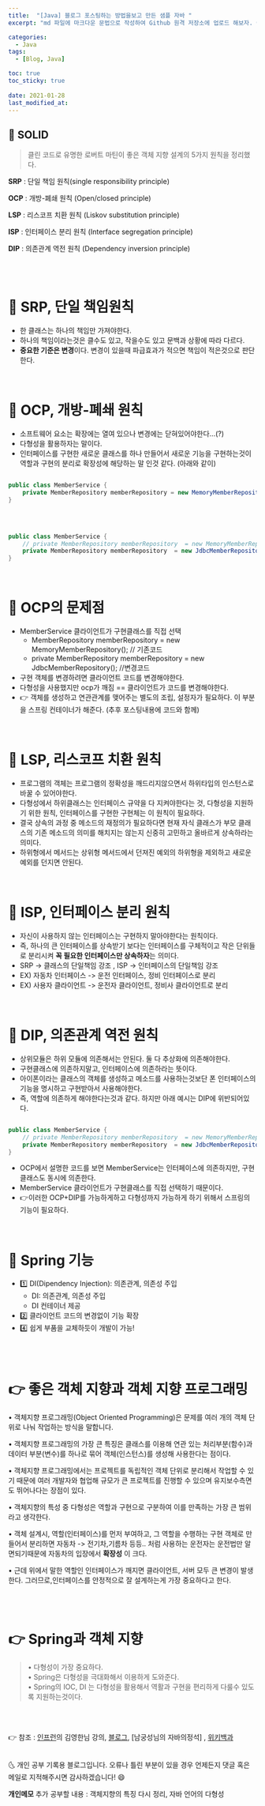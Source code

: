 ```yaml
---
title:  "[Java] 블로그 포스팅하는 방법을보고 만든 샘플 자바 "
excerpt: "md 파일에 마크다운 문법으로 작성하여 Github 원격 저장소에 업로드 해보자. 에디터는 Visual Studio code 사용! 로컬 서버에서 확인도 해보자. "

categories:
  - Java
tags:
  - [Blog, Java]

toc: true
toc_sticky: true
 
date: 2021-01-28
last_modified_at: 
---
```


## 📌 SOLID 

>클린 코드로 유명한 로버트 마틴이 좋은 객체 지향 설계의 5가지 원칙을 정리했다.


**SRP** : 단일 책임 원칙(single responsibility principle)

**OCP** : 개방-폐쇄 원칙 (Open/closed principle)

**LSP** : 리스코프 치환 원칙 (Liskov substitution principle)

**ISP** : 인터페이스 분리 원칙 (Interface segregation principle)

**DIP** : 의존관계 역전 원칙 (Dependency inversion principle)

<br>
<br>

# 🚀 SRP, 단일 책임원칙

- 한 클래스는 하나의 책임만 가져야한다.
- 하나의 책임이라는것은 클수도 있고, 작을수도 있고 문백과 상황에 따라 다르다.
- **중요한 기준은 변경**이다. 변경이 있을때 파급효과가 적으면 책임이 적은것으로 판단한다.

<br>

# 🚀 OCP, 개방-폐쇄 원칙

- 소프트웨어 요소는 확장에는 열여 있으나 변경에는 닫혀있어야한다...(?)
- 다형성을 활용하자는 말이다.
- 인터페이스를 구현한 새로운 클래스를 하나 만들어서 새로운 기능을 구현하는것이 역할과 구현의 분리로 확장성에 해당하는 말 인것 같다. (아래와 같이)

```java

public class MemberService {
    private MemberRepository memberRepository = new MemoryMemberRepository();
}
```
<br>

```java

public class MemberService {
    // private MemberRepository memberRepository  = new MemoryMemberRepository();
    private MemberRepository memberRepository  = new JdbcMemberRepository();
}
```

<br>

# 🚀 OCP의 문제점

- MemberService 클라이언트가 구현클래스를 직접 선택 
    - MemberRepository memberRepository  = new MemoryMemberRepository(); // 기존코드
    - private MemberRepository memberRepository  = new JdbcMemberRepository(); //변경코드
- 구현 객체를 변경하려면 클라이언트 코드를 변경해야한다. 
- 다형성을 사용했지만 ocp가 깨짐 == 클라이언트가 코드를 변경해야한다.
- 👉 객체를 생성하고 연관관계를 맺어주는 별도의 조립, 설정자가 필요하다. 이 부분을 스프링 컨테이너가 해준다. (추후 포스팅내용에 코드와 함께)

<br>

# 🚀 LSP, 리스코프 치환 원칙

- 프로그램의 객체는 프로그램의 정확성을 깨드리지않으면서 하위타입의 인스턴스로 바꿀 수 있어야한다.
- 다형성에서 하위클래스는 인터페이스 규약을 다 지켜야한다는 것, 다형성을 지원하기 위한 원칙, 인터페이스를 구현한 구현체는 이 원칙이 필요하다.
- 결국 상속의 과정 중 메소드의 재정의가 필요하다면 현재 자식 클래스가 부모 클래스의 기존 메소드의 의미를 해치지는 않는지 신중히 고민하고 올바르게 상속하라는 의미다.
- 하위형에서 메서드는 상위형 메서드에서 던져진 예외의 하위형을 제외하고 새로운 예외를 던지면 안된다.
<br>

# 🚀 ISP, 인터페이스 분리 원칙

- 자신이 사용하지 않는 인터페이스는 구현하지 말아야한다는 원칙이다.
- 즉, 하나의 큰 인터페이스를 상속받기 보다는 인터페이스를 구체적이고 작은 단위들로 분리시켜 **꼭 필요한 인터페이스만 상속하자**는 의미다. 
- SRP -> 클래스의 단일책임 강조 , ISP -> 인터페이스의 단일책임 강조
- EX) 자동차 인터페이스 -> 운전 인터페이스, 정비 인터페이스로 분리
- EX) 사용자 클라이언트 -> 운전자 클라이언트, 정비사 클라이언트로 분리
<br>

# 🚀 DIP, 의존관계 역전 원칙 
- 상위모듈은 하위 모듈에 의존해서는 안된다. 둘 다 추상화에 의존해야한다.
- 구현클래스에 의존하지말고, 인터페이스에 의존하라는 뜻이다.
- 아이폰이라는 클래스의 객체를 생성하고 메소드를 사용하는것보단 폰 인터페이스의 기능을 명시하고 구현받아서 사용해야한다.
- 즉, 역할에 의존하게 해야한다는것과 같다. 하지만 아래 예시는 DIP에 위반되어있다.

```java

public class MemberService {
    // private MemberRepository memberRepository  = new MemoryMemberRepository();
    private MemberRepository memberRepository  = new JdbcMemberRepository();
}
```

- OCP에서 설명한 코드를 보면 MemberService는 인터페이스에 의존하지만, 구현클래스도 동시에 의존한다.
- MemberService 클라이언트가 구현클래스를 직접 선택하기 때문이다.
- 👉이러한 OCP+DIP를 가능하게하고 다형성까지 가능하게 하기 위해서 스프링의 기능이 필요하다.
<br>

# 🚀 Spring 기능

- 1️⃣ DI(Dipendency Injection): 의존관계, 의존성 주입
    - DI: 의존관계, 의존성 주입
    - DI 컨테이너 제공
- 2️⃣ 클라이언트 코드의 변경없이 기능 확장
- 4️⃣ 쉽게 부품을 교체하듯이 개발이 가능!
<br>
<br>

# 👉 좋은 객체 지향과 객체 지향 프로그래밍


• 객체지향 프로그래밍(Object Oriented Programming)은 문제를 여러 개의 객체 단위로 나눠 작업하는 방식을 말합니다. 

• 객체지향 프로그래밍의 가장 큰 특징은 클래스를 이용해 연관 있는 처리부분(함수)과 데이터 부분(변수)를 하나로 묶어 객체(인스턴스)를 생성해 사용한다는 점이다.

• 객체지향 프로그래밍에서는 프로젝트를 독립적인 객체 단위로 분리해서 작업할 수 있기 때문에 여러 개발자와 협업해 규모가 큰 프로젝트를 진행할 수 있으며 유지보수측면도 뛰어나다는 장점이 있다.

• 객체지향의 특성 중 다형성은 역할과 구현으로 구분하여 이를 만족하는 가장 큰 범위라고 생각한다.

• 객체 설계시, 역할(인터페이스)를 먼저 부여하고, 그 역할을 수행하는 구현 객체로 만들어서 분리하면 자동차 -> 전기차,기름차 등등.. 처럼 사용하는 운전자는 운전법만 알면되기때문에 자동차의 입장에서 __확장성__ 이 크다.

• 근데 위에서 말한 역할인 인터페이스가 깨지면 클라이언트, 서버 모두 큰 변경이 발생한다. 그러므로,인터페이스를 안정적으로 잘 설계하는게 가장 중요하다고 한다.

<br>
<br>

# 👉 Spring과 객체 지향


>• 다형성이 가장 중요하다.<br>
>• Spring은 다형성을 극대화해서 이용하게 도와준다. <br>
>• Spring의 IOC, DI 는 다형성을 활용해서 역활과 구현을 편리하게 다룰수 있도록 지원하는것이다.


<br>
<br>

👉 참조 : [인프런](https://www.inflearn.com/)의 김영한님 강의, [블로그](https://jaeyeong951.medium.com/%EA%B0%9D%EC%B2%B4%EC%A7%80%ED%96%A5-5%EC%9B%90%EC%B9%99-solid-ac7d4d660f4d), [남궁성님의 자바의정석] , [위키백과](https://ko.wikipedia.org/wiki/SOLID_%EA%B0%9D%EC%B2%B4_%EC%A7%80%ED%96%A5_%EC%84%A4%EA%B3%84)

<br>
🌜 개인 공부 기록용 블로그입니다. 오류나 틀린 부분이 있을 경우 
언제든지 댓글 혹은 메일로 지적해주시면 감사하겠습니다! 😄
<br>

**개인메모** 
추가 공부할 내용 : 객체지향의 특징 다시 정리, 자바 언어의 다형성 
